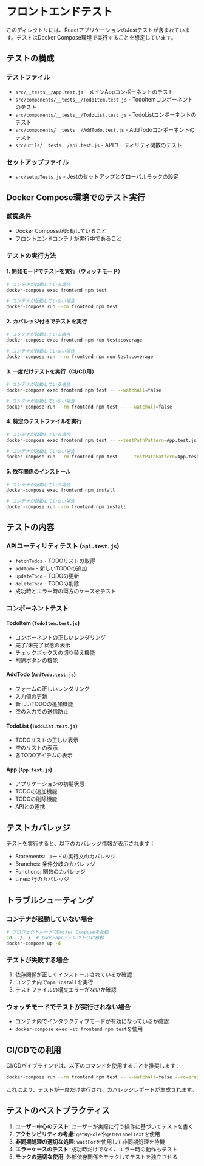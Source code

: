 # フロントエンドテスト

このディレクトリには、ReactアプリケーションのJestテストが含まれています。テストはDocker Compose環境で実行することを想定しています。

## テストの構成

### テストファイル
- `src/__tests__/App.test.js` - メインAppコンポーネントのテスト
- `src/components/__tests__/TodoItem.test.js` - TodoItemコンポーネントのテスト
- `src/components/__tests__/TodoList.test.js` - TodoListコンポーネントのテスト
- `src/components/__tests__/AddTodo.test.js` - AddTodoコンポーネントのテスト
- `src/utils/__tests__/api.test.js` - APIユーティリティ関数のテスト

### セットアップファイル
- `src/setupTests.js` - Jestのセットアップとグローバルモックの設定

## Docker Compose環境でのテスト実行

### 前提条件
- Docker Composeが起動していること
- フロントエンドコンテナが実行中であること

### テストの実行方法

#### 1. 開発モードでテストを実行（ウォッチモード）
```bash
# コンテナが起動している場合
docker-compose exec frontend npm test

# コンテナが起動していない場合
docker-compose run --rm frontend npm test
```

#### 2. カバレッジ付きでテストを実行
```bash
# コンテナが起動している場合
docker-compose exec frontend npm run test:coverage

# コンテナが起動していない場合
docker-compose run --rm frontend npm run test:coverage
```

#### 3. 一度だけテストを実行（CI/CD用）
```bash
# コンテナが起動している場合
docker-compose exec frontend npm test -- --watchAll=false

# コンテナが起動していない場合
docker-compose run --rm frontend npm test -- --watchAll=false
```

#### 4. 特定のテストファイルを実行
```bash
# コンテナが起動している場合
docker-compose exec frontend npm test -- --testPathPattern=App.test.js

# コンテナが起動していない場合
docker-compose run --rm frontend npm test -- --testPathPattern=App.test.js
```

#### 5. 依存関係のインストール
```bash
# コンテナが起動している場合
docker-compose exec frontend npm install

# コンテナが起動していない場合
docker-compose run --rm frontend npm install
```

## テストの内容

### APIユーティリティテスト (`api.test.js`)
- `fetchTodos` - TODOリストの取得
- `addTodo` - 新しいTODOの追加
- `updateTodo` - TODOの更新
- `deleteTodo` - TODOの削除
- 成功時とエラー時の両方のケースをテスト

### コンポーネントテスト

#### TodoItem (`TodoItem.test.js`)
- コンポーネントの正しいレンダリング
- 完了/未完了状態の表示
- チェックボックスの切り替え機能
- 削除ボタンの機能

#### AddTodo (`AddTodo.test.js`)
- フォームの正しいレンダリング
- 入力値の更新
- 新しいTODOの追加機能
- 空の入力での送信防止

#### TodoList (`TodoList.test.js`)
- TODOリストの正しい表示
- 空のリストの表示
- 各TODOアイテムの表示

#### App (`App.test.js`)
- アプリケーションの初期状態
- TODOの追加機能
- TODOの削除機能
- APIとの連携

## テストカバレッジ

テストを実行すると、以下のカバレッジ情報が表示されます：
- Statements: コードの実行文のカバレッジ
- Branches: 条件分岐のカバレッジ
- Functions: 関数のカバレッジ
- Lines: 行のカバレッジ

## トラブルシューティング

### コンテナが起動していない場合
```bash
# プロジェクトルートでDocker Composeを起動
cd ../../  # todo-appディレクトリに移動
docker-compose up -d
```

### テストが失敗する場合
1. 依存関係が正しくインストールされているか確認
2. コンテナ内で`npm install`を実行
3. テストファイルの構文エラーがないか確認

### ウォッチモードでテストが実行されない場合
- コンテナ内でインタラクティブモードが有効になっているか確認
- `docker-compose exec -it frontend npm test`を使用

## CI/CDでの利用

CI/CDパイプラインでは、以下のコマンドを使用することを推奨します：
```bash
docker-compose run --rm frontend npm test -- --watchAll=false --coverage
```

これにより、テストが一度だけ実行され、カバレッジレポートが生成されます。

## テストのベストプラクティス

1. **ユーザー中心のテスト**: ユーザーが実際に行う操作に基づいてテストを書く
2. **アクセシビリティの考慮**: `getByRole`や`getByLabelText`を使用
3. **非同期処理の適切な処理**: `waitFor`を使用して非同期処理を待機
4. **エラーケースのテスト**: 成功時だけでなく、エラー時の動作もテスト
5. **モックの適切な使用**: 外部依存関係をモックしてテストを独立させる 